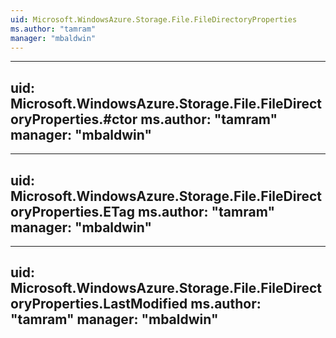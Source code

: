 ```yaml
---
uid: Microsoft.WindowsAzure.Storage.File.FileDirectoryProperties
ms.author: "tamram"
manager: "mbaldwin"
---
```


---
uid: Microsoft.WindowsAzure.Storage.File.FileDirectoryProperties.#ctor
ms.author: "tamram"
manager: "mbaldwin"
---

---
uid: Microsoft.WindowsAzure.Storage.File.FileDirectoryProperties.ETag
ms.author: "tamram"
manager: "mbaldwin"
---

---
uid: Microsoft.WindowsAzure.Storage.File.FileDirectoryProperties.LastModified
ms.author: "tamram"
manager: "mbaldwin"
---
